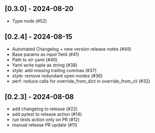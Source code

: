 
## [0.3.0] - 2024-08-20

- Type node (#52)

## [0.2.4] - 2024-08-15

- Automated Changelog + new version release notes (#49)
- Base params as input field (#41)
- Path to str yaml (#40)
- Yaml write tuple as string (#38)
- style: add missing trailing commas (#37)
- style: remove redundant open modes (#36)
- perf: reduce calls for override_from_dict in override_from_cli (#32)
  
## [0.2.3] - 2024-08-08

- add changelog to release (#22)
- add pytest to release action (#14)
- run tests action only on PR (#12)
- manual release PR update (#11)
